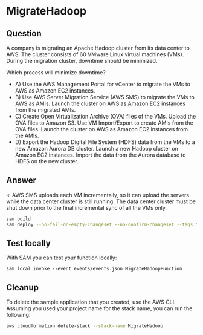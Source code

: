 # MigrateHadoop

## Question

A company is migrating an Apache Hadoop cluster from its data center to AWS. The cluster consists
of 60 VMware Linux virtual machines (VMs). During the migration cluster, downtime should be
minimized.

Which process will minimize downtime?

* A) Use the AWS Management Portal for vCenter to migrate the VMs to AWS as Amazon EC2 instances.
* B) Use AWS Server Migration Service (AWS SMS) to migrate the VMs to AWS as AMIs. Launch the cluster on AWS as Amazon EC2 instances from the migrated AMIs.
* C) Create Open Virtualization Archive (OVA) files of the VMs. Upload the OVA files to Amazon S3. Use VM Import/Export to create AMIs from the OVA files.  Launch the cluster on AWS as Amazon EC2 instances from the AMIs.
* D) Export the Hadoop Digital File System (HDFS) data from the VMs to a new Amazon Aurora DB cluster. Launch a new Hadoop cluster on Amazon EC2 instances. Import the data from the Aurora database to HDFS on the new cluster.

## Answer

`B`: AWS SMS uploads each VM incrementally, so it can upload the servers while the data center cluster is still
running. The data center cluster must be shut down prior to the final incremental sync of all the VMs only.

```bash
sam build 
sam deploy --no-fail-on-empty-changeset --no-confirm-changeset --tags "PLATFORM=SAPC01" 
``` 

## Test locally

With SAM you can test your function locally:

```
sam local invoke --event events/events.json MigrateHadoopFunction
```

## Cleanup

To delete the sample application that you created, use the AWS CLI. Assuming you used your project name for the stack name, you can run the following:

```bash
aws cloudformation delete-stack --stack-name MigrateHadoop
```
